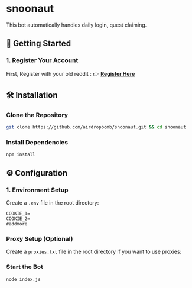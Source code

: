 # snoonaut

This bot automatically handles daily login, quest claiming.

## 🎯 Getting Started

### 1. Register Your Account
First, Register with your old reddit :
👉 **[Register Here](https://earn.snoonaut.xyz?ref=SNOOTVV5GQA)**

## 🛠️ Installation

### Clone the Repository
```bash
git clone https://github.com/airdropbomb/snoonaut.git && cd snoonaut
```

### Install Dependencies
```bash
npm install
```

## ⚙️ Configuration

### 1. Environment Setup
Create a `.env` file in the root directory:

```env
COOKIE_1=
COOKIE_2=
#addmore
```

### Proxy Setup (Optional)
Create a `proxies.txt` file in the root directory if you want to use proxies:

### Start the Bot
```bash
node index.js
```
